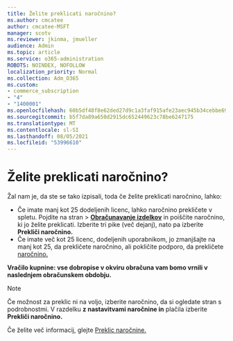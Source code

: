```yaml
---
title: Želite preklicati naročnino?
ms.author: cmcatee
author: cmcatee-MSFT
manager: scotv
ms.reviewer: jkinma, jmueller
audience: Admin
ms.topic: article
ms.service: o365-administration
ROBOTS: NOINDEX, NOFOLLOW
localization_priority: Normal
ms.collection: Adm_O365
ms.custom:
- commerce_subscription
- "4"
- "1400001"
ms.openlocfilehash: 60b5df48f8e62ded27d9c1a3faf915afe23aec945b34cebbe6973d73fc4f5532
ms.sourcegitcommit: b5f7da89a650d2915dc652449623c78be6247175
ms.translationtype: MT
ms.contentlocale: sl-SI
ms.lasthandoff: 08/05/2021
ms.locfileid: "53996610"
---
```

# <a name="canceling-your-subscription"></a>Želite preklicati naročnino?

Žal nam je, da ste se tako izpisali, toda če želite preklicati naročnino, lahko:
  
- Če imate manj kot 25 dodeljenih licenc, lahko naročnino prekličete v spletu. Pojdite na  stran \> **[Obračunavanje izdelkov](https://go.microsoft.com/fwlink/p/?linkid=842054)** in poiščite naročnino, ki jo želite preklicati. Izberite tri pike (več dejanj), nato pa izberite **Prekliči naročnino.**
- Če imate več kot 25 licenc, dodeljenih uporabnikom, jo zmanjšajte na manj kot 25, da prekličete naročnino, ali pokličite podporo, da prekličete [naročnino.](/microsoft-365/business-video/get-help-support)
  
**Vračilo kupnine: vse dobropise v okviru obračuna vam bomo vrnili v naslednjem obračunskem obdobju.**

> [!NOTE]
> Če možnost za preklic ni na voljo, izberite naročnino, da si ogledate stran s podrobnostmi. V razdelku **z nastavitvami naročnine in** plačila izberite **Prekliči naročnino.**

Če želite več informacij, glejte [Preklic naročnine.](/microsoft-365/commerce/subscriptions/cancel-your-subscription)

